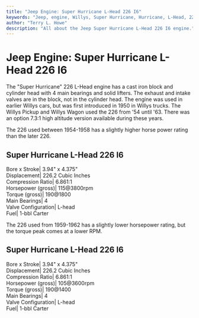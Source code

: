 ```yaml
---
title: "Jeep Engine: Super Hurricane L-Head 226 I6"
keywords: "Jeep, engine, Willys, Super Hurricane, Hurricane, L-Head, 226, I6"
author: "Terry L. Howe"
description: "All about the Jeep Super Hurricane L-Head 226 I6 engine."
---
```

# Jeep Engine: Super Hurricane L-Head 226 I6

The "Super Hurricane" 226 L-Head engine has a cast iron block and cylinder head with 4 main bearings and solid lifters. The exhaust and intake valves are in the block, not in the cylinder head. The engine was used in earlier Willys cars, but was first introduced in 1950 in Willys trucks. The Willys Pickup and Willys Wagon used the 226 from '54 until '63. There was an option 7.3:1 high altitude version available during these years.

The 226 used between 1954-1958 has a slightly higher horse power rating than the later 226.

Super Hurricane L-Head 226 I6  
---  
Bore x Stroke| 3.94" x 4.375"  
Displacement| 226.2 Cubic Inches  
Compression Ratio| 6.861:1  
Horsepower (gross)| 115@3800rpm  
Torque (gross)| 190@1800  
Main Bearings| 4  
Valve Configuration| L-head  
Fuel| 1-bbl Carter  
  
The 226 used from 1959-1962 has a slightly lower horsepower rating, but the torque peak comes at a lower RPM.

Super Hurricane L-Head 226 I6  
---  
Bore x Stroke| 3.94" x 4.375"  
Displacement| 226.2 Cubic Inches  
Compression Ratio| 6.861:1  
Horsepower (gross)| 105@3600rpm  
Torque (gross)| 190@1400  
Main Bearings| 4  
Valve Configuration| L-head  
Fuel| 1-bbl Carter